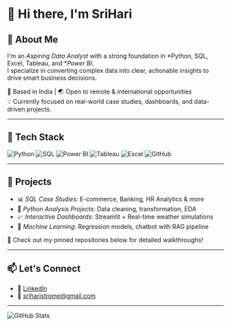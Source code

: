 # 👋 Hi there, I'm SriHari

## 🚀 About Me
I'm an *Aspiring Data Analyst* with a strong foundation in *Python, SQL, Excel, Tableau, and **Power BI*.  
I specialize in converting complex data into clear, actionable insights to drive smart business decisions.

📍 Based in India | 🌏 Open to remote & international opportunities  
💡 Currently focused on real-world case studies, dashboards, and data-driven projects.

---

## 🧰 Tech Stack
![Python](https://img.shields.io/badge/-Python-3776AB?logo=python&logoColor=white&style=flat)
![SQL](https://img.shields.io/badge/-SQL-336791?logo=postgresql&logoColor=white&style=flat)
![Power BI](https://img.shields.io/badge/-Power%20BI-F2C811?logo=powerbi&logoColor=black&style=flat)
![Tableau](https://img.shields.io/badge/-Tableau-E97627?logo=tableau&logoColor=white&style=flat)
![Excel](https://img.shields.io/badge/-Excel-217346?logo=microsoft-excel&logoColor=white&style=flat)
![GitHub](https://img.shields.io/badge/-GitHub-181717?logo=github&logoColor=white&style=flat)

---

## 📌 Projects
- 📊 *SQL Case Studies*: E-commerce, Banking, HR Analytics & more  
- 🧪 *Python Analysis Projects*: Data cleaning, transformation, EDA  
- 📈 *Interactive Dashboards*: Streamlit + Real-time weather simulations  
- 🧠 *Machine Learning*: Regression models, chatbot with RAG pipeline  

📂 Check out my pinned repositories below for detailed walkthroughs!

---

## 📫 Let's Connect
- 🔗 [LinkedIn](www.linkedin.com/in/srihari-r-34b1a7354)
- 📧 sriharistrome@gmail.com

---

![GitHub Stats](https://github-readme-stats.vercel.app/api?username=srihari-2003-strome&show_icons=true&theme=default)
